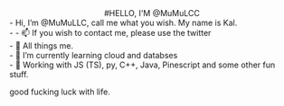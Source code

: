 <div align="center">
#HELLO, I'M @MuMuLCC 
</div>
-  Hi, I’m @MuMuLLC, call me what you wish. My name is Kal. </br>
-  - 📫 If you wish to contact me, please use the twitter </br>
- 👀 All things me. </br>
- 🌱 I’m currently learning cloud and databses </br>
- 💞️ Working with JS (TS), py, C++, Java, Pinescript and some other fun stuff. </br>

<!---
VIM
VSCODE 
--->

good fucking luck with life. 
